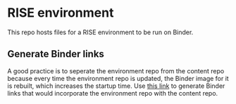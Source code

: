 # RISE environment
This repo hosts files for a RISE environment to be run on Binder.

## Generate Binder links
A good practice is to seperate the environment repo from the content repo because every time the environment repo is updated, the Binder image for it is rebuilt, which increases the startup time. Use [this link](https://jupyterhub.github.io/nbgitpuller/link?tab=binder) to generate Binder links that would incorporate the environment repo with the content repo.

